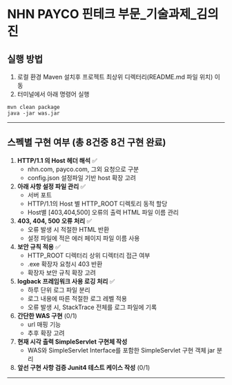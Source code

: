 # NHN PAYCO 핀테크 부문_기술과제_김의진

##  실행 방법

1. 로컬 환경 Maven 설치후 프로젝트 최상위 디렉터리(README.md 파일 위치) 이동  
2. 터미널에서 아래 명령어 실행
```
mvn clean package
java -jar was.jar
```

---
## 스펙별 구현 여부 (총 8건중 8건 구현 완료)
1. **HTTP/1.1 의 Host 헤더 해석** ✅
   - nhn.com, payco.com, 그외 요청으로 구분
   - config.json 설정파일 기반 host 확장 고려
2. **아래 사항 설정 파일 관리**  ✅
    - 서버 포트
    - HTTP/1.1의 Host 별 HTTP_ROOT 디렉토리 동적 할당
    - Host별 [403,404,500] 오류의 출력 HTML 파일 이름 관리
3. **403, 404, 500 오류 처리**  ✅
    - 오류 발생 시 적절한 HTML 반환
    - 설정 파일에 적은 에러 페이지 파일 이름 사용
4. **보안 규칙 적용**  ✅
    - HTTP_ROOT 디렉터리 상위 디렉터리 접근 여부
    - .exe 확장자 요청시 403 반환
    - 확장자 보안 규칙 확장 고려
5. **logback 프레임워크 사용 로깅 처리** ✅
    - 하루 단위 로그 파일 분리
    - 로그 내용에 따른 적절한 로그 레벨 적용
    - 오류 발생 시, StackTrace 전체를 로그 파일에 기록
6. **간단한 WAS 구현** (0/1)
   - url 매핑 기능
   - 추후 확장 고려
7. **현재 시각 출력 SimpleServlet 구현체 작성**
   - WAS와 SimpleServlet Interface를 포함한 SimpleServlet 구현 객체 jar 분리
8. **앞선 구현 사항 검증 Junit4 테스트 케이스 작성** (0/1)

---